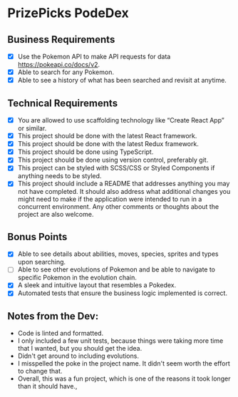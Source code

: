 # PrizePicks PodeDex

## Business Requirements
- [x] Use the Pokemon API to make API requests for data https://pokeapi.co/docs/v2.
- [x] Able to search for any Pokemon.
- [x] Able to see a history of what has been searched and revisit at anytime.

## Technical Requirements
- [x] You are allowed to use scaffolding technology like “Create React App” or similar.
- [x] This project should be done with the latest React framework.
- [x] This project should be done with the latest Redux framework.
- [x] This project should be done using TypeScript.
- [x] This project should be done using version control, preferably git.
- [x] This project can be styled with SCSS/CSS or Styled Components if anything needs to be styled.
- [x] This project should include a README that addresses anything you may not have completed. It
  should also address what additional changes you might need to make if the application were
  intended to run in a concurrent environment. Any other comments or thoughts about the
  project are also welcome.

## Bonus Points

- [x] Able to see details about abilities, moves, species, sprites and types upon searching.
- [ ] Able to see other evolutions of Pokemon and be able to navigate to specific Pokemon in the
evolution chain.
- [x] A sleek and intuitive layout that resembles a Pokedex.
- [x] Automated tests that ensure the business logic implemented is correct.

## Notes from the Dev:

* Code is linted and formatted.
* I only included a few unit tests, because things were taking more time that I wanted, but you should get the idea.
* Didn't get around to including evolutions.  
* I misspelled the poke in the project name.  It didn't seem worth the effort to change that.
* Overall, this was a fun project, which is one of the reasons it took longer than it should have.,